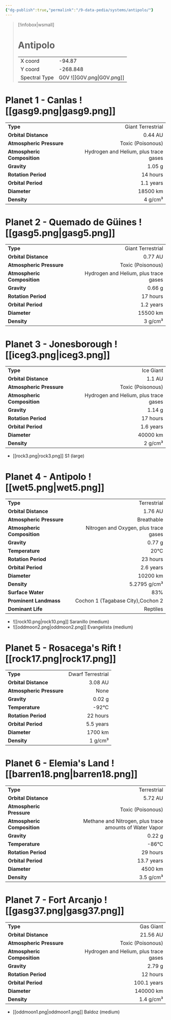```yaml
---
{"dg-publish":true,"permalink":"/9-data-pedia/systems/antipolo/"}
---
```


> [!infobox|wsmall]
> # Antipolo
> | | |
> | - | - |
> | X coord | -94.87 |
> | Y coord| -268.848 |
> | Spectral Type | G0V ![[G0V.png\|G0V.png]] |

# Planet 1 - Canlas ![[gasg9.png\|gasg9.png]]
|                             |                           |
| --------------------------- | -------------------------:|
| **Type**                    |             Giant Terrestrial |
| **Orbital Distance**        |   0.44 AU |
| **Atmospheric Pressure**    |       Toxic (Poisonous) |
| **Atmospheric Composition** |      Hydrogen and Helium, plus trace gases |
| **Gravity**                 |        1.05 g |
| **Rotation Period**         |  14 hours |
| **Orbital Period** | 1.1 years |
| **Diameter**                |      18500 km | 
| **Density**                 |    4 g/cm³ |





# Planet 2 - Quemado de Güines ![[gasg5.png\|gasg5.png]]
|                             |                           |
| --------------------------- | -------------------------:|
| **Type**                    |             Giant Terrestrial |
| **Orbital Distance**        |   0.77 AU |
| **Atmospheric Pressure**    |       Toxic (Poisonous) |
| **Atmospheric Composition** |      Hydrogen and Helium, plus trace gases |
| **Gravity**                 |        0.66 g |
| **Rotation Period**         |  17 hours |
| **Orbital Period** | 1.2 years |
| **Diameter**                |      15500 km | 
| **Density**                 |    3 g/cm³ |





# Planet 3 - Jonesborough ![[iceg3.png\|iceg3.png]]
|                             |                           |
| --------------------------- | -------------------------:|
| **Type**                    |             Ice Giant |
| **Orbital Distance**        |   1.1 AU |
| **Atmospheric Pressure**    |       Toxic (Poisonous) |
| **Atmospheric Composition** |      Hydrogen and Helium, plus trace gases |
| **Gravity**                 |        1.14 g |
| **Rotation Period**         |  17 hours |
| **Orbital Period** | 1.6 years |
| **Diameter**                |      40000 km | 
| **Density**                 |    2 g/cm³ |



- [[rock3.png\|rock3.png]] S1 (large)

# Planet 4 - Antipolo ![[wet5.png\|wet5.png]]
|                             |                           |
| --------------------------- | -------------------------:|
| **Type**                    |             Terrestrial |
| **Orbital Distance**        |   1.76 AU |
| **Atmospheric Pressure**    |       Breathable |
| **Atmospheric Composition** |      Nitrogen and Oxygen, plus trace gases |
| **Gravity**                 |        0.77 g |
| **Temperature**             |    20°C |
| **Rotation Period**         |  23 hours |
| **Orbital Period** | 2.6 years |
| **Diameter**                |      10200 km | 
| **Density**                 |    5.2795 g/cm³ |
| **Surface Water**           |           83% | 
| **Prominent Landmass**      |         Cochon 1 (Tagabase City),Cochon 2 | 
| **Dominant Life**           |         Reptiles |



- ![[rock10.png\|rock10.png]] Saranillo (medium)
- ![[oddmoon2.png\|oddmoon2.png]] Evangelista (medium)


# Planet 5 - Rosacega's Rift ![[rock17.png\|rock17.png]]
|                             |                           |
| --------------------------- | -------------------------:|
| **Type**                    |             Dwarf Terrestrial |
| **Orbital Distance**        |   3.08 AU |
| **Atmospheric Pressure**    |       None |
| **Gravity**                 |        0.02 g |
| **Temperature**             |    -92°C |
| **Rotation Period**         |  22 hours |
| **Orbital Period** | 5.5 years |
| **Diameter**                |      1700 km | 
| **Density**                 |    1 g/cm³ |





# Planet 6 - Elemia's Land ![[barren18.png\|barren18.png]]
|                             |                           |
| --------------------------- | -------------------------:|
| **Type**                    |             Terrestrial |
| **Orbital Distance**        |   5.72 AU |
| **Atmospheric Pressure**    |       Toxic (Poisonous) |
| **Atmospheric Composition** |      Methane and Nitrogen, plus trace amounts of Water Vapor |
| **Gravity**                 |        0.22 g |
| **Temperature**             |    -86°C |
| **Rotation Period**         |  29 hours |
| **Orbital Period** | 13.7 years |
| **Diameter**                |      4500 km | 
| **Density**                 |    3.5 g/cm³ |





# Planet 7 - Fort Arcanjo ![[gasg37.png\|gasg37.png]]
|                             |                           |
| --------------------------- | -------------------------:|
| **Type**                    |             Gas Giant |
| **Orbital Distance**        |   21.56 AU |
| **Atmospheric Pressure**    |       Toxic (Poisonous) |
| **Atmospheric Composition** |      Hydrogen and Helium, plus trace gases |
| **Gravity**                 |        2.79 g |
| **Rotation Period**         |  12 hours |
| **Orbital Period** | 100.1 years |
| **Diameter**                |      140000 km | 
| **Density**                 |    1.4 g/cm³ |



- [[oddmoon1.png\|oddmoon1.png]] Baldoz (medium)

